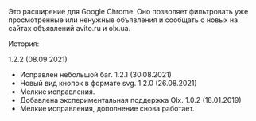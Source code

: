 Это расширение для Google Chrome. Оно позволяет фильтровать уже просмотренные или ненужные объявления и сообщать о новых на сайтах объявлений avito.ru и olx.ua.

История:

1.2.2 (08.09.2021)
- Исправлен небольшой баг.
1.2.1 (30.08.2021)
- Новый вид кнопок в формате svg.
1.2.0 (26.08.2021)
- Мелкие исправления.
- Добавлена экспериментальная поддержка Olx.
1.0.2 (18.01.2019)
- Мелкие исправления, дополнение снова работает.